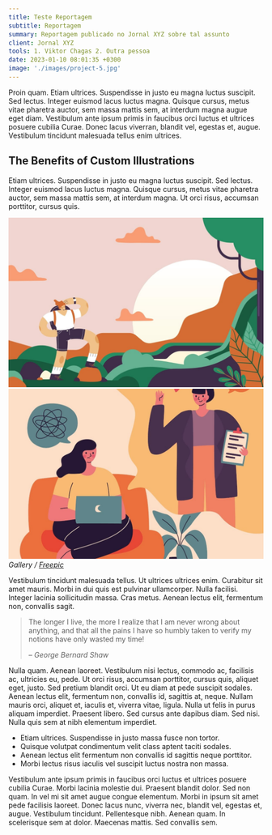 ```yaml
---
title: Teste Reportagem
subtitle: Reportagem
summary: Reportagem publicado no Jornal XYZ sobre tal assunto
client: Jornal XYZ
tools: 1. Viktor Chagas 2. Outra pessoa
date: 2023-01-10 08:01:35 +0300
image: './images/project-5.jpg'
---
```


Proin quam. Etiam ultrices. Suspendisse in justo eu magna luctus suscipit. Sed lectus. Integer euismod lacus luctus magna. Quisque cursus, metus vitae pharetra auctor, sem massa mattis sem, at interdum magna augue eget diam. Vestibulum ante ipsum primis in faucibus orci luctus et ultrices posuere cubilia Curae. Donec lacus viverran, blandit vel, egestas et, augue. Vestibulum tincidunt malesuada tellus enim ultrices.

## The Benefits of Custom Illustrations

Etiam ultrices. Suspendisse in justo eu magna luctus suscipit. Sed lectus. Integer euismod lacus luctus magna. Quisque cursus, metus vitae pharetra auctor, sem massa mattis sem, at interdum magna. Ut orci risus, accumsan porttitor, cursus quis.

<div class="gallery-box">
  <div class="gallery">
    <img src="/images/example-1.jpg" loading="lazy" alt="Project">
    <img src="/images/example-2.jpg" loading="lazy" alt="Project">
  </div>
  <em>Gallery / <a href="https://www.freepik.com/" target="_blank">Freepic</a></em>
</div>

Vestibulum tincidunt malesuada tellus. Ut ultrices ultrices enim. Curabitur sit amet mauris. Morbi in dui quis est pulvinar ullamcorper. Nulla facilisi. Integer lacinia sollicitudin massa. Cras metus. Aenean lectus elit, fermentum non, convallis sagit.

> The longer I live, the more I realize that I am never wrong about anything, and that all the pains I have so humbly taken to verify my notions have only wasted my time!
>
> <cite>– George Bernard Shaw</cite>

Nulla quam. Aenean laoreet. Vestibulum nisi lectus, commodo ac, facilisis ac, ultricies eu, pede. Ut orci risus, accumsan porttitor, cursus quis, aliquet eget, justo. Sed pretium blandit orci. Ut eu diam at pede suscipit sodales. Aenean lectus elit, fermentum non, convallis id, sagittis at, neque. Nullam mauris orci, aliquet et, iaculis et, viverra vitae, ligula. Nulla ut felis in purus aliquam imperdiet. Praesent libero. Sed cursus ante dapibus diam. Sed nisi. Nulla quis sem at nibh elementum imperdiet.

- Etiam ultrices. Suspendisse in justo massa fusce non tortor.
- Quisque volutpat condimentum velit class aptent taciti sodales.
- Aenean lectus elit fermentum non convallis id sagittis neque porttitor.
- Morbi lectus risus iaculis vel suscipit luctus nostra non massa.

Vestibulum ante ipsum primis in faucibus orci luctus et ultrices posuere cubilia Curae. Morbi lacinia molestie dui. Praesent blandit dolor. Sed non quam. In vel mi sit amet augue congue elementum. Morbi in ipsum sit amet pede facilisis laoreet. Donec lacus nunc, viverra nec, blandit vel, egestas et, augue. Vestibulum tincidunt. Pellentesque nibh. Aenean quam. In scelerisque sem at dolor. Maecenas mattis. Sed convallis sem.
